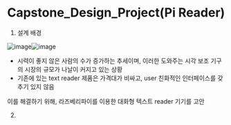 # Capstone_Design_Project(Pi Reader)

1. 설계 배경

![image](https://user-images.githubusercontent.com/62270427/122679111-8d86a800-d224-11eb-9d8d-d3fa19f0ba96.png)![image](https://user-images.githubusercontent.com/62270427/122679079-64feae00-d224-11eb-8afd-74f4c413ca36.png)

- 시력이 좋지 않은 사람의 수가 증가하는 추세이며, 이러한 도와주는 시각 보조 기구의 시장의 규모가 나날이 커지고 있는 상황
- 기존에 있는 text reader 제품은 가격대가 비싸고, user 친화적인 인터페이스를 갖추기 있지 않음

이를 해결하기 위해, 라즈베리파이를 이용한 대화형 텍스트 reader 기기를 고안

2.
